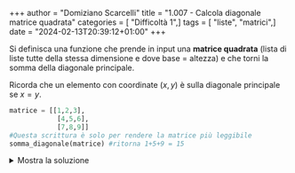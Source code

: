 +++
author = "Domiziano Scarcelli"
title = "1.007 - Calcola diagonale matrice quadrata"
categories = [ "Difficoltà 1",]
tags = [ "liste", "matrici",]
date = "2024-02-13T20:39:12+01:00"
+++

Si definisca una funzione che prende in input una **matrice quadrata** (lista di liste tutte della stessa dimensione e dove base = altezza) e che torni la somma della diagonale principale.

Ricorda che un elemento con coordinate $(x,y)$ è sulla diagonale principale se $x = y$.

```python
matrice = [[1,2,3], 
			[4,5,6], 
			[7,8,9]] 
#Questa scrittura è solo per rendere la matrice più leggibile
somma_diagonale(matrice) #ritorna 1+5+9 = 15
```

<details>
<summary>Mostra la soluzione</summary>

```python
def calc_diagonale(matrice):
    count = 0
    for y in range(len(matrice)):
        for x in range(len(matrice[0])):
            if x == y:
                count += matrice[y][x]
    return count
```

</details>

